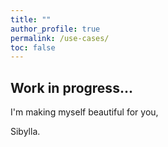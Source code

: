 ```yaml
---
title: ""
author_profile: true
permalink: /use-cases/
toc: false
---
```


## Work in progress...


I'm making myself beautiful for you,

  Sibylla.
